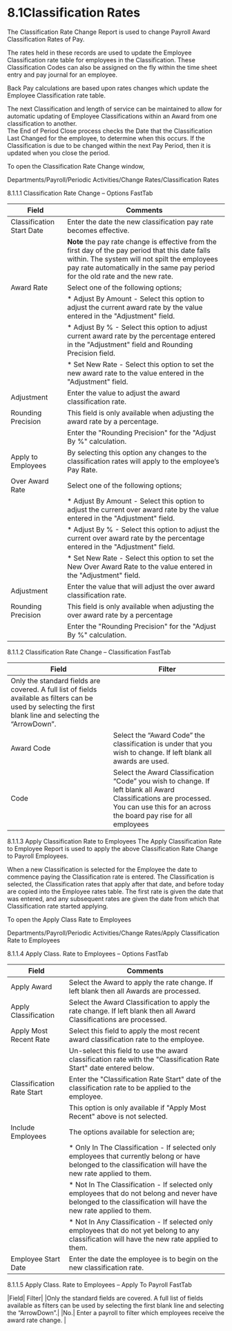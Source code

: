 # 8.1Classification Rates
The Classification Rate Change Report is used to change Payroll Award Classification Rates of Pay.

The rates held in these records are used to update the Employee Classification rate table for employees in the Classification.  These Classification Codes can also be assigned on the fly within the time sheet entry and pay journal for an employee. 

Back Pay calculations are based upon rates changes which update the Employee Classification rate table.

The next Classification and length of service can be maintained to allow for automatic updating of Employee Classifications within an Award from one classification to another.  
The End of Period Close process checks the Date that the Classification Last Changed for the employee, to determine when this occurs.  If the Classification is due to be changed within the next Pay Period, then it is updated when you close the period.

To open the Classification Rate Change window, 

Departments/Payroll/Periodic Activities/Change Rates/Classification Rates
 


8.1.1.1	Classification Rate Change – Options FastTab

|Field	|Comments|
|---|---|
|Classification Start Date|	Enter the date the new classification pay rate becomes effective.|
||**Note** the pay rate change is effective from the first day of the pay period that this date falls within. The system will not spilt the employees pay rate automatically in the same pay period for the old rate and the new rate.| 
|Award Rate|	Select one of the following options;|
||*	Adjust By Amount - Select this option to adjust the current award rate by the value entered in the "Adjustment" field.|
||*	Adjust By % - Select this option to adjust current award rate by the percentage entered in the "Adjustment" field and Rounding Precision field.|
||*	Set New Rate - Select this option to set the new award rate to the value entered in the "Adjustment" field.|
|Adjustment|	Enter the value to adjust the award classification rate.|
|Rounding Precision|	This field is only available when adjusting the award rate by a percentage.|
||Enter the "Rounding Precision" for the "Adjust By %" calculation.|  
|Apply to Employees|	By selecting this option any changes to the classification rates will apply to the employee’s Pay Rate.|
|Over Award Rate|	Select one of the following options;|
||*	Adjust By Amount - Select this option to adjust the current over award rate by the value entered in the "Adjustment" field.|
||*	Adjust By % - Select this option to adjust the current over award rate by the percentage entered in the "Adjustment" field.|
||*	Set New Rate - Select this option to set the New Over Award Rate to the value entered in the "Adjustment" field.|
|Adjustment|	Enter the value that will adjust the over award classification rate.|
|Rounding Precision	|This field is only available when adjusting the over award rate by a percentage |
||Enter the "Rounding Precision" for the "Adjust By %" calculation. |


8.1.1.2	Classification Rate Change – Classification FastTab

|Field	|Filter|
|---|---|
|Only the standard fields are covered.  A full list of fields available as filters can be used by selecting the first blank line and selecting the “ArrowDown”.|
|Award Code|	Select the “Award Code” the classification is under that you wish to change.  If left blank all awards are used.|
|Code|	Select the Award Classification “Code” you wish to change.  If left blank all Award Classifications are processed. You can use this for an across the board pay rise for all employees|


8.1.1.3	Apply Classification Rate to Employees
The Apply Classification Rate to Employee Report is used to apply the above Classification Rate Change to Payroll Employees.

When a new Classification is selected for the Employee the date to commence paying the Classification rate is entered.
The Classification is selected, the Classification rates that apply after that date, and before today are copied into the Employee rates table.  The first rate is given the date that was entered, and any subsequent rates are given the date from which that Classification rate started applying.

To open the Apply Class Rate to Employees 

Departments/Payroll/Periodic Activities/Change Rates/Apply Classification Rate to Employees
 

8.1.1.4	Apply Class. Rate to Employees – Options FastTab

|Field|	Comments|
|---|---|
|Apply Award|	Select the Award to apply the rate change.  If left blank then all Awards are processed.|
|Apply Classification	|Select the Award Classification to apply the rate change.  If left blank then all Award Classifications are processed.|
|Apply Most Recent Rate|	Select this field to apply the most recent award classification rate to the employee. | 
||Un-select this field to use the award classification rate with the "Classification Rate Start" date entered below.|
|Classification Rate Start|	Enter the "Classification Rate Start" date of the classification rate to be applied to the employee.|
||This option is only available if "Apply Most Recent" above is not selected.|
|Include Employees|	The options available for selection are;|
||*	Only In The Classification - If selected only employees that currently belong or have belonged to the classification will have the new rate applied to them.|
||*	Not In The Classification - If selected only employees that do not belong and never have belonged to the classification will have the new rate applied to them.|
||*	Not In Any Classification - If selected only employees that do not yet belong to any classification will have the new rate applied to them.|
|Employee Start Date|	Enter the date the employee is to begin on the new classification rate.|

8.1.1.5	Apply Class. Rate to Employees – Apply To Payroll FastTab

|Field|	Filter|
|Only the standard fields are covered.  A full list of fields available as filters can be used by selecting the first blank line and selecting the “ArrowDown”.|
|No.|	Enter a payroll to filter which employees receive the award rate change. | 

 
